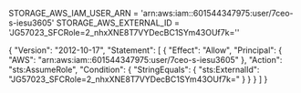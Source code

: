 STORAGE_AWS_IAM_USER_ARN = 'arn:aws:iam::601544347975:user/7ceo-s-iesu3605'
STORAGE_AWS_EXTERNAL_ID = 'JG57023_SFCRole=2_nhxXNE8T7VYDecBC1SYm43OUf7k=''

{
"Version": "2012-10-17",
"Statement": [
{
"Effect": "Allow",
"Principal": {
"AWS": "arn:aws:iam::601544347975:user/7ceo-s-iesu3605"
},
"Action": "sts:AssumeRole",
"Condition": {
"StringEquals": {
"sts:ExternalId": "JG57023_SFCRole=2_nhxXNE8T7VYDecBC1SYm43OUf7k="
}
}
}
]
}
